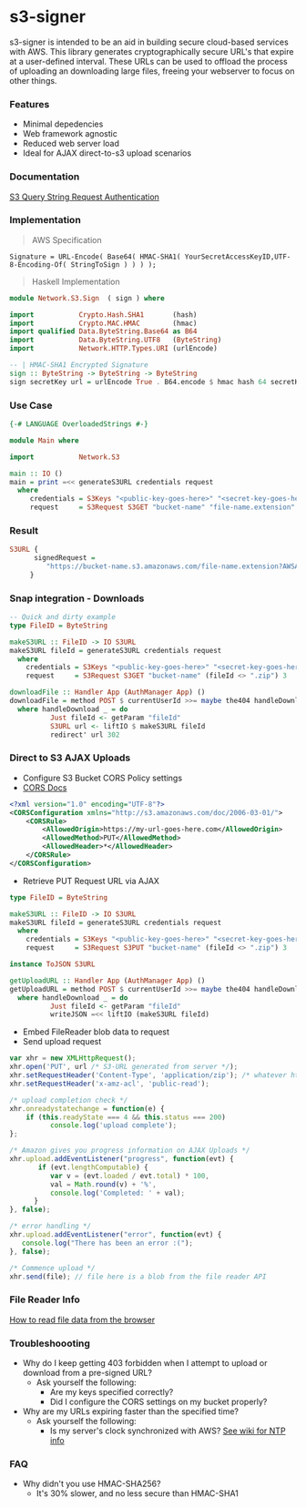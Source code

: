 s3-signer
======
s3-signer is intended to be an aid in building secure cloud-based services with
AWS. This library generates cryptographically secure URL's that
expire at a user-defined interval. These URLs can be used to offload
the process of uploading an downloading large files, freeing your
webserver to focus on other things. 

### Features
 - Minimal depedencies
 - Web framework agnostic
 - Reduced web server load
 - Ideal for AJAX direct-to-s3 upload scenarios

### Documentation
[S3 Query String Request Authentication](http://docs.aws.amazon.com/AmazonS3/latest/dev/RESTAuthentication.html#RESTAuthenticationQueryStringAuth)

### Implementation

> AWS Specification

```shell
Signature = URL-Encode( Base64( HMAC-SHA1( YourSecretAccessKeyID,UTF-8-Encoding-Of( StringToSign ) ) ) );
```
> Haskell Implementation

```haskell
module Network.S3.Sign  ( sign ) where

import           Crypto.Hash.SHA1       (hash)
import           Crypto.MAC.HMAC        (hmac)
import qualified Data.ByteString.Base64 as B64
import           Data.ByteString.UTF8   (ByteString)
import           Network.HTTP.Types.URI (urlEncode)

-- | HMAC-SHA1 Encrypted Signature
sign :: ByteString -> ByteString -> ByteString
sign secretKey url = urlEncode True . B64.encode $ hmac hash 64 secretKey url
```

### Use Case
```haskell
{-# LANGUAGE OverloadedStrings #-}

module Main where

import           Network.S3

main :: IO ()
main = print =<< generateS3URL credentials request
  where
     credentials = S3Keys "<public-key-goes-here>" "<secret-key-goes-here>"
     request     = S3Request S3GET "bucket-name" "file-name.extension" 3 -- 3 secs until expired
```
### Result
```haskell
S3URL {
      signedRequest =
         "https://bucket-name.s3.amazonaws.com/file-name.extension?AWSAccessKeyId=<public-key-goes-here>&Expires=1402346638&Signature=1XraY%2Bhp117I5CTKNKPc6%2BiihRA%3D"
     }
```

### Snap integration - Downloads
```haskell
-- Quick and dirty example
type FileID = ByteString

makeS3URL :: FileID -> IO S3URL
makeS3URL fileId = generateS3URL credentials request
  where
    credentials = S3Keys "<public-key-goes-here>" "<secret-key-goes-here>"
    request     = S3Request S3GET "bucket-name" (fileId <> ".zip") 3 

downloadFile :: Handler App (AuthManager App) ()
downloadFile = method POST $ currentUserId >>= maybe the404 handleDownload
  where handleDownload _ = do
          Just fileId <- getParam "fileId"
          S3URL url <- liftIO $ makeS3URL fileId
          redirect' url 302
```
### Direct to S3 AJAX Uploads
   - Configure S3 Bucket CORS Policy settings
   - [CORS Docs](http://docs.aws.amazon.com/AmazonS3/latest/dev/cors.html#how-do-i-enable-cors)

```xml
<?xml version="1.0" encoding="UTF-8"?>
<CORSConfiguration xmlns="http://s3.amazonaws.com/doc/2006-03-01/">
    <CORSRule>
        <AllowedOrigin>https://my-url-goes-here.com</AllowedOrigin>
        <AllowedMethod>PUT</AllowedMethod>
        <AllowedHeader>*</AllowedHeader>
    </CORSRule>
</CORSConfiguration>
```
   - Retrieve PUT Request URL via AJAX 

```haskell
type FileID = ByteString

makeS3URL :: FileID -> IO S3URL
makeS3URL fileId = generateS3URL credentials request
  where
    credentials = S3Keys "<public-key-goes-here>" "<secret-key-goes-here>"
    request     = S3Request S3PUT "bucket-name" (fileId <> ".zip") 3 

instance ToJSON S3URL

getUploadURL :: Handler App (AuthManager App) ()
getUploadURL = method POST $ currentUserId >>= maybe the404 handleDownload
  where handleDownload _ = do
          Just fileId <- getParam "fileId"
          writeJSON =<< liftIO (makeS3URL fileId)
```
   - Embed FileReader blob data to request
   - Send upload request

```javascript
var xhr = new XMLHttpRequest();
xhr.open('PUT', url /* S3-URL generated from server */);
xhr.setRequestHeader('Content-Type', 'application/zip'); /* whatever http-content-type makes sense */
xhr.setRequestHeader('x-amz-acl', 'public-read');

/* upload completion check */
xhr.onreadystatechange = function(e) {
    if (this.readyState === 4 && this.status === 200) 
          console.log('upload complete');
};

/* Amazon gives you progress information on AJAX Uploads */
xhr.upload.addEventListener("progress", function(evt) {
       if (evt.lengthComputable) {
          var v = (evt.loaded / evt.total) * 100,
          val = Math.round(v) + '%',
          console.log('Completed: ' + val);
      }
}, false);

/* error handling */
xhr.upload.addEventListener("error", function(evt) {
   console.log("There has been an error :(");
}, false);

/* Commence upload */
xhr.send(file); // file here is a blob from the file reader API
```
### File Reader Info
[How to read file data from the browser](https://developer.mozilla.org/en-US/docs/Web/API/FileReader)

### Troubleshoooting
- Why do I keep getting 403 forbidden when I attempt to upload or  download from a pre-signed URL?
  * Ask yourself the following:
    - Are my keys specified correctly?
    - Did I configure the CORS settings on my bucket properly?
- Why are my URLs expiring faster than the specified time?
  * Ask yourself the following:
    - Is my server's clock synchronized with AWS? [See wiki for NTP info](https://github.com/dmjio/s3-signer/wiki/If-URLs-expire-too-quickly)

### FAQ
- Why didn't you use HMAC-SHA256?
  * It's 30% slower, and no less secure than HMAC-SHA1
  


